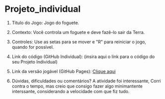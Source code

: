# Projeto_individual
1. Título do Jogo: Jogo do foguete.

2. Contexto: Você controla um foguete e deve fazê-lo sair da Terra.

3. Controles: Use as setas para se mover e "R" para reiniciar o jogo, quando for possível.

4. Link do código (GitHub Individual): (insira aqui o link para o código do seu Projeto Individual)

5. Link da versão jogável (GitHub Pages): [Clique aqui](https://apenas-will.github.io/Projeto_individual/)

6. Dúvidas, dificuldades ou comentários?
   A atividade foi interessante, Corri contra o tempo, mas creio que consigo fazer algo minimantente interssante, considerando a velocidade com que fiz tudo.
 
